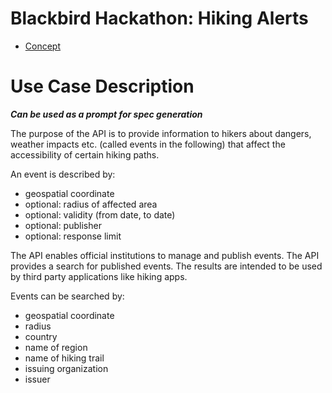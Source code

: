 # Blackbird Hackathon: Hiking Alerts

- [Concept](resources/doc/concept.md)

# Use Case Description
**_Can be used as a prompt for spec generation_**

The purpose of the API is to provide information to hikers about dangers, weather impacts etc. (called events in the following)
that affect the accessibility of certain hiking paths.

An event is described by:
- geospatial coordinate
- optional: radius of affected area
- optional: validity (from date, to date)
- optional: publisher
- optional: response limit

The API enables official institutions to manage and publish events.
The API provides a search for published events. The results are intended to be used by third party applications like hiking apps.

Events can be searched by:
- geospatial coordinate
- radius
- country
- name of region
- name of hiking trail
- issuing organization
- issuer